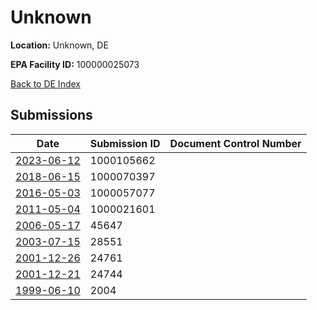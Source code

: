 # Unknown

**Location:** Unknown, DE

**EPA Facility ID:** 100000025073

[Back to DE Index](../../index.md)

## Submissions

| Date | Submission ID | Document Control Number |
|------|--------------|-------------------------|
| [2023-06-12](submissions/1000105662.md) | 1000105662 |  |
| [2018-06-15](submissions/1000070397.md) | 1000070397 |  |
| [2016-05-03](submissions/1000057077.md) | 1000057077 |  |
| [2011-05-04](submissions/1000021601.md) | 1000021601 |  |
| [2006-05-17](submissions/45647.md) | 45647 |  |
| [2003-07-15](submissions/28551.md) | 28551 |  |
| [2001-12-26](submissions/24761.md) | 24761 |  |
| [2001-12-21](submissions/24744.md) | 24744 |  |
| [1999-06-10](submissions/2004.md) | 2004 |  |
